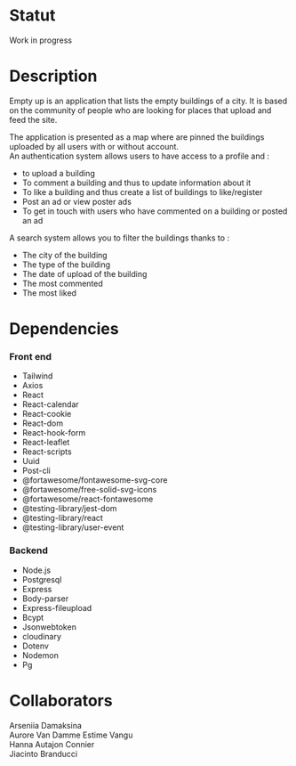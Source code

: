 # Statut 
Work in progress 

# Description 
Empty up is an application that lists the empty buildings of a city. It is based on the community of people who are looking for places that upload and feed the site.  

The application is presented as a map where are pinned the buildings uploaded by all users with or without account.   
An authentication system allows users to have access to a profile and :
- to upload a building
- To comment a building and thus to update information about it
- To like a building and thus create a list of buildings to like/register
- Post an ad or view poster ads
- To get in touch with users who have commented on a building or posted an ad 

A search system allows you to filter the buildings thanks to : 
- The city of the building
- The type of the building
- The date of upload of the building 
- The most commented
- The most liked 

# Dependencies
### Front end
- Tailwind
- Axios
- React 
- React-calendar
- React-cookie
- React-dom
- React-hook-form
- React-leaflet
- React-scripts
- Uuid
- Post-cli
- @fortawesome/fontawesome-svg-core
- @fortawesome/free-solid-svg-icons
- @fortawesome/react-fontawesome
- @testing-library/jest-dom
- @testing-library/react
- @testing-library/user-event
### Backend
- Node.js
- Postgresql
- Express
- Body-parser
- Express-fileupload
- Bcypt
- Jsonwebtoken
- cloudinary
- Dotenv
- Nodemon
- Pg

# Collaborators
Arseniia Damaksina   
Aurore Van Damme
Estime Vangu    
Hanna Autajon Connier  
Jiacinto Branducci   
